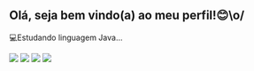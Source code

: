 ## Olá, seja bem vindo(a) ao meu perfil!😊\o/

💻Estudando linguagem Java...

<div> 
  <a href="https://www.linkedin.com/in/yuri-cardoso-631a0430b" target="_blank"><img src="https://img.shields.io/badge/-LinkedIn-%230077B5?style=for-the-badge&logo=linkedin&logoColor=white" target="_blank"></a>  
 <a href="yuricardoso.dev@gmail.com"><img src="https://img.shields.io/badge/-Gmail-%23333?style=for-the-badge&logo=gmail&logoColor=red" target="blank"></a>
  <a href="https://instagram.com/yuricardoso.dev" target="_blank"><img src="https://img.shields.io/badge/-Instagram-%23E4405F?style=for-the-badge&logo=instagram&logoColor=purple" target="_blank"></a>
 <a href=https://wa.me/5521980787038><img src="https://img.shields.io/badge/WhatsApp-25D366?style=for-the-badge&logo=whatsapp&logoColor=black"></a>
  </div>
